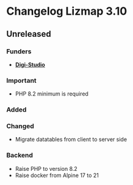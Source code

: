 # Changelog Lizmap 3.10

<!--
Format from https://keepachangelog.com/en/1.0.0/
added, fixed, changed, removed, deprecated, security
with some extra keywords: backend, tests, test, translation, funders, important
-->

## Unreleased

### Funders

* **[Digi-Studio](https://digi-stud.io/)**

### Important

* PHP 8.2 minimum is required

### Added

### Changed

* Migrate datatables from client to server side

### Backend

* Raise PHP to version 8.2
* Raise docker from Alpine 17 to 21
